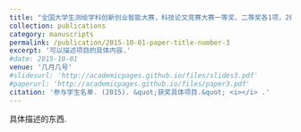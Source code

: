 ```yaml
---
title: "全国大学生测绘学科创新创业智能大赛，科技论文竞赛大赛一等奖、二等奖各1项，2022"
collection: publications
category: manuscripts
permalink: /publication/2015-10-01-paper-title-number-3
excerpt: '可以描述项目的具体内容.'
#date: 2015-10-01
venue: '几月几号'
#slidesurl: 'http://academicpages.github.io/files/slides3.pdf'
#paperurl: 'http://academicpages.github.io/files/paper3.pdf'
citation: '参与学生名单. (2015). &quot;获奖具体项目.&quot; <i></i> .'
---
```


具体描述的东西.